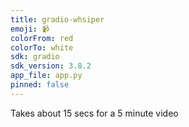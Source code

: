 ```yaml
---
title: gradio-whsiper
emoji: 📹
colorFrom: red
colorTo: white
sdk: gradio
sdk_version: 3.8.2
app_file: app.py
pinned: false
---
```


Takes about 15 secs for a 5 minute video
